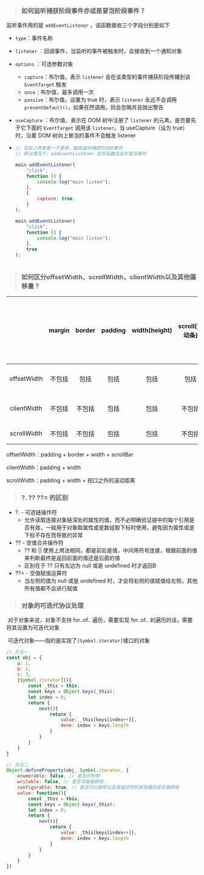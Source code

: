 >  ### 如何监听捕获阶段事件亦或是冒泡阶段事件？

监听事件用的是  `addEventListener`  ，该函数接收三个字段分别是如下

- `type`：事件名称

- `listener` ：回调事件，当监听的事件被触发时，会接收到一个通知对象

- `options` ：可选参数对象
  - `capture`：布尔值，表示 `listener` 会在该类型的事件捕获阶段传播到该 `EventTarget` 触发
  - `once`：布尔值，最多调用一次
  - `passive`：布尔值，设置为 true 时，表示 `listener` 永远不会调用 `preventDefault()`，如果任然调用，则会忽略并且抛出警告
- `useCapture` ：布尔值，表示在 DOM 树中注册了 `listener` 的元素，是否要先于它下面的 `EventTarget` 调用该 `listener`。当 useCapture（设为 true）时，沿着 DOM 树向上冒泡的事件不会触发 listener

- ```js
  // 实际上两者是一个意思，都是监听捕获阶段的事件
  // 默认情况下，addEventListener 监听函数会监听冒泡事件
  
  main.addEventListener(
      "click",
      function () {
          console.log("main listen");
      },
      {
          capture: true,
      }
  );
  
  main.addEventListener(
      "click",
      function () {
          console.log("main listen");
      },
      true
  );



> ### 如何区分offsetWidth、scrollWidth、clientWidth以及其他偏移量？



|             | margin | border | padding | width(height) | scroll(滚动条) | 视口之外的内容 |
| :---------: | :----: | :----: | :-----: | :-----------: | :------------: | :------------: |
| offsetWidth | 不包括 |  包括  |  包括   |     包括      |      包括      |     不包括     |
| clientWidth | 不包括 | 不包括 |  包括   |     包括      |     不包括     |     不包括     |
| scrollWidth | 不包括 | 不包括 |  包括   |     包括      |     不包括     |      包括      |

offsetWidth：padding + border + width + scrollBar

clientWidth：padding + width

scrollWidth：padding + width + 视口之外的滚动距离





> ### ?. ?? ??= 的区别

- ?. - 可选链操作符
  - 允许读取连接对象链深处的属性的值，而不必明确验证链中的每个引用是否有效，一般用于对象取属性或是数组取下标时使用，避免因为属性或是下标不存在而导致的异常
- ?? - 空值合并操作符
  - ?? 和 || 使用上用法相同，都是前后是值，中间用符号连接，根据前面的值来判断最终是返回前面的值还是后面的值
  - 区别在于 ?? 只有左边为 null 或是 undefined 时才返回B
- ??= - 空值赋值运算符
  - 当左侧的值为 null 或是 undefined 时，才会将右侧的值赋值给左侧，其他所有值都不会进行赋值







> ### 对象的可迭代协议处理

​	对于对象来说，对象不支持 for..of.. 遍历，需要实现 for..of.. 的遍历的话，需要将其设置为可迭代对象

​	可迭代对象——指的是实现了`[Symbol.iterator]`接口的对象

```js
// 方法一
const obj = {
    a: 1,
    b: 2,
    c: 3,
    [Symbol.iterator](){
        const _this = this;
        const keys = Object.keys(_this);
        let index = 0;
        return {
            next(){
                return {
                    value: _this[keys[index++]],
                    done: index > keys.length
                }
            }
        }
    }
}

// 方法二
Object.defineProperty(obj, Symbol.iterator, {
    enumerable: false, // 是否可列举
    writable: false, // 是否可赋值修改
    configurable: true, // 是否可以删除以及其描述符的其他属性是否被修改
    value: function(){
        const _this = this;
        const keys = Object.keys(_this);
        let index = 0;
        return {
            next(){
                return {
                    value: _this[keys[index++]],
                    done: index > keys.length
                }
            }
        }
    }
})
```

